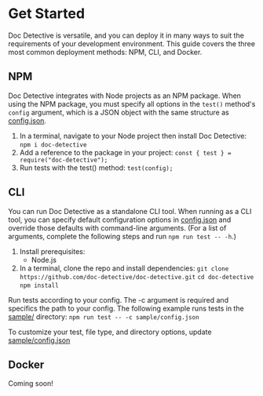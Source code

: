 # Get Started
Doc Detective is versatile, and you can deploy it in many ways to suit the requirements of your development environment. This guide covers the three most common deployment methods: NPM, CLI, and Docker.

## NPM
Doc Detective integrates with Node projects as an NPM package. When using the NPM package, you must specify all options in the `test()` method's `config` argument, which is a JSON object with the same structure as [config.json](https://github.com/doc-detective/doc-detective/blob/main/sample/config.json).

 1. In a terminal, navigate to your Node project then install Doc
    Detective: 
    `npm i doc-detective`
 2. Add a reference to the package in your project: 
`const { test } = require("doc-detective");`
 3. Run tests with the test() method: 
`test(config);`

## CLI
You can run Doc Detective as a standalone CLI tool. When running as a CLI tool, you can specify default configuration options in [config.json](https://github.com/doc-detective/doc-detective/blob/main/sample/config.json) and override those defaults with command-line arguments. (For a list of arguments, complete the following steps and run `npm run test -- -h`.)

 1. Install prerequisites:
     - Node.js
 2. In a terminal, clone the repo and install dependencies: 
`git clone https://github.com/doc-detective/doc-detective.git` 
`cd doc-detective` 
`npm install`

Run tests according to your config. The -c argument is required and specifics the path to your config. The following example runs tests in the [sample/](https://github.com/doc-detective/doc-detective/tree/main/sample) directory:
`npm run test -- -c sample/config.json`

To customize your test, file type, and directory options, update [sample/config.json](https://github.com/doc-detective/doc-detective/blob/main/sample/config.json)

## Docker
Coming soon!
